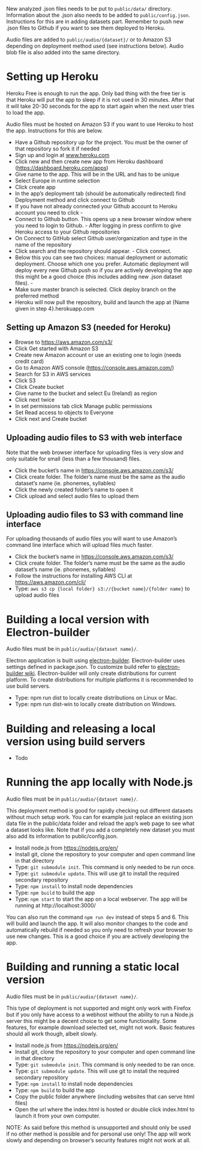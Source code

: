 New analyzed .json files needs to be put to `public/data/` directory. Information about the .json also needs to be added to `public/config.json`. Instructions for this are in adding datasets part. Remember to push new .json files to Github if you want to see them deployed to Heroku. 

Audio files are added to `public/audio/{dataset}/` or to Amazon S3 depending on deployment method used (see instructions below). Audio blob file is also added into the same directory.

# Setting up Heroku

Heroku Free is enough to run the app. Only bad thing with the free tier is that Heroku will put the app to sleep if it is not used in 30 minutes. After that it will take 20-30 seconds for the app to start again when the next user tries to load the app.

Audio files must be hosted on Amazon S3 if you want to use Heroku to host the app. Instructions for this are below.

- Have a Github repository up for the project. You must be the owner of that repository so fork it if needed
- Sign up and login at www.heroku.com
- Click new and then create new app from Heroku dashboard (https://dashboard.heroku.com/apps)
- Give name to the app. This will be in the URL and has to be unique
- Select Europe in runtime selection
- Click create app
- In the app’s deployment tab (should be automatically redirected) find Deployment method and click connect to Github
- If you have not already connected your Github account to Heroku account you need to click -
- Connect to Github button. This opens up a new browser window where you need to login to Github. - After logging in press confirm to give Heroku access to your Github repositories
- On Connect to GitHub select Github user/organization and type in the name of the repository
- Click search and the repository should appear. - Click connect.
- Below this you can see two choices: manual deployment or automatic deployment. Choose which one you prefer. Automatic deployment will deploy every new Github push so if you are actively developing the app this might be a good choice (this includes adding new .json dataset files). -
- Make sure master branch is selected. Click deploy branch on the preferred method
- Heroku will now pull the repository, build and launch the app at {Name given in step 4}.herokuapp.com

## Setting up Amazon S3 (needed for Heroku)

- Browse to https://aws.amazon.com/s3/
- Click Get started with Amazon S3
- Create new Amazon account or use an existing one to login (needs credit card)
- Go to Amazon AWS console (https://console.aws.amazon.com/)
- Search for S3 in AWS services
- Click S3
- Click Create bucket
- Give name to the bucket and select Eu (Ireland) as region
- Click next twice
- In set permissions tab click Manage public permissions
- Set Read access to objects to Everyone
- Click next and Create bucket

## Uploading audio files to S3 with web interface 

Note that the web browser interface for uploading files is very slow and only suitable for small (less than a few thousand) files.

- Click the bucket’s name in https://console.aws.amazon.com/s3/
- Click create folder. The folder’s name must be the same as the audio dataset’s name (ie. phonemes, syllables)
- Click the newly created folder’s name to open it
- Click upload and select audio files to upload them

## Uploading audio files to S3 with command line interface

For uploading thousands of audio files you will want to use Amazon’s command line interface which will upload files much faster.

- Click the bucket’s name in https://console.aws.amazon.com/s3/
- Click create folder. The folder’s name must be the same as the audio dataset’s name (ie. phonemes, syllables)
- Follow the instructions for installing AWS CLI at https://aws.amazon.com/cli/
- Type: `aws s3 cp {local folder} s3://{bucket name}/{folder name}` to upload audio files

# Building a local version with Electron-builder

Audio files must be in `public/audio/{dataset name}/`.

Electron application is built using [electron-builder](https://github.com/electron-userland/electron-builder). Electron-builder uses settings defined in package.json. To customize build refer to [electron-builder wiki](https://github.com/electron-userland/electron-builder/wiki). Electron-builder will only create distributions for current platform. To create distributions for multiple platforms it is recommended to use build servers.

  - Type: npm run dist to locally create distributions on Linux or Mac.
  - Type: npm run dist-win to locally create distribution on Windows.
  
# Building and releasing a local version using build servers

- Todo

# Running the app locally with Node.js

Audio files must be in `public/audio/{dataset name}/`.

This deployment method is good for rapidly checking out different datasets without much setup work. You can for example just replace an existing json data file in the public/data folder and reload the app’s web page to see what a dataset looks like. Note that if you add a completely new dataset you must also add its information to public/config.json.

- Install node.js from https://nodejs.org/en/
- Install git, clone the repository to your computer and open command line in that directory
- Type: `git submodule init`. This command is only needed to be run once.
- Type: `git submodule update`. This will use git to install the required secondary repository
- Type: `npm install` to install node dependencies
- Type: `npm build` to build the app
- Type: `npm start` to start the app on a local webserver. The app will be running at http://localhost:3000/

You can also run the command `npm run dev` instead of steps 5 and 6. This will build and launch the app. It will also monitor changes to the code and automatically rebuild if needed so you only need to refresh your browser to use new changes. This is a good choice if you are actively developing the app.

# Building and running a static local version

Audio files must be in `public/audio/{dataset name}/`.

This type of deployment is not supported and might only work with Firefox but if you only have access to a webhost without the ability to run a Node.js server this might be a decent choice to get some functionality. Some features, for example download selected set, might not work. Basic features should all work though, albeit slowly.

- Install node.js from https://nodejs.org/en/
- Install git, clone the repository to your computer and open command line in that directory
- Type: `git submodule init`. This command is only needed to be ran once.
- Type: `git submodule update`. This will use git to install the required secondary repository
- Type: `npm install` to install node dependencies
- Type: `npm build` to build the app
- Copy the public folder anywhere (including websites that can serve html files)
- Open the url where the index.html is hosted or double click index.html to launch it from your own computer.

NOTE: As said before this method is unsupported and should only be used if no other method is possible and for personal use only! The app will work slowly and depending on browser’s security features might not work at all.


